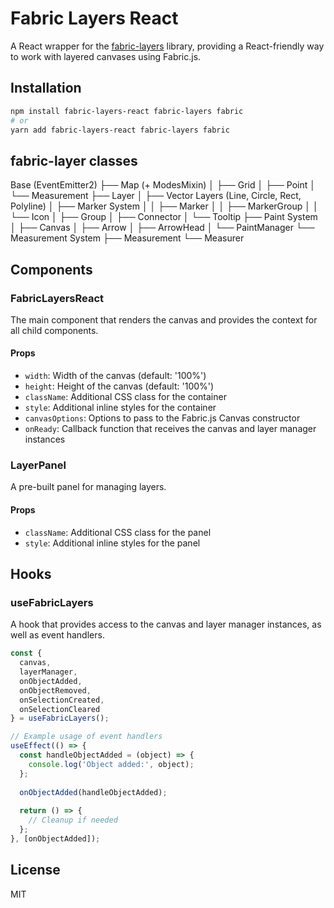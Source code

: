 # Fabric Layers React

A React wrapper for the [fabric-layers](https://www.npmjs.com/package/fabric-layers) library, providing a React-friendly way to work with layered canvases using Fabric.js.

## Installation

```bash
npm install fabric-layers-react fabric-layers fabric
# or
yarn add fabric-layers-react fabric-layers fabric
```

## fabric-layer classes

Base (EventEmitter2)
├── Map (+ ModesMixin)
│   ├── Grid
│   ├── Point
│   └── Measurement
├── Layer
│   ├── Vector Layers (Line, Circle, Rect, Polyline)
│   ├── Marker System
│   │   ├── Marker
│   │   ├── MarkerGroup
│   │   └── Icon
│   ├── Group
│   ├── Connector
│   └── Tooltip
├── Paint System
│   ├── Canvas
│   ├── Arrow
│   ├── ArrowHead
│   └── PaintManager
└── Measurement System
    ├── Measurement
    └── Measurer
    


## Components

### FabricLayersReact

The main component that renders the canvas and provides the context for all child components.

#### Props

- `width`: Width of the canvas (default: '100%')
- `height`: Height of the canvas (default: '100%')
- `className`: Additional CSS class for the container
- `style`: Additional inline styles for the container
- `canvasOptions`: Options to pass to the Fabric.js Canvas constructor
- `onReady`: Callback function that receives the canvas and layer manager instances

### LayerPanel

A pre-built panel for managing layers.

#### Props

- `className`: Additional CSS class for the panel
- `style`: Additional inline styles for the panel

## Hooks

### useFabricLayers

A hook that provides access to the canvas and layer manager instances, as well as event handlers.

```jsx
const { 
  canvas, 
  layerManager,
  onObjectAdded,
  onObjectRemoved,
  onSelectionCreated,
  onSelectionCleared 
} = useFabricLayers();

// Example usage of event handlers
useEffect(() => {
  const handleObjectAdded = (object) => {
    console.log('Object added:', object);
  };
  
  onObjectAdded(handleObjectAdded);
  
  return () => {
    // Cleanup if needed
  };
}, [onObjectAdded]);
```

## License

MIT
